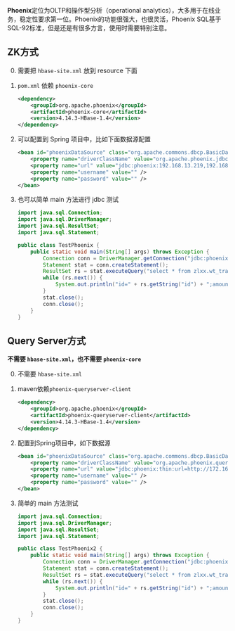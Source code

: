 **Phoenix**定位为OLTP和操作型分析（operational analytics），大多用于在线业务，稳定性要求第一位。Phoenix的功能很强大，也很灵活，Phoenix SQL基于SQL-92标准，但是还是有很多方言，使用时需要特别注意。

## ZK方式

0. 需要把 `hbase-site.xml` 放到 resource 下面

1. `pom.xml` 依赖 `phoenix-core`

    ```xml
    <dependency>
        <groupId>org.apache.phoenix</groupId>
        <artifactId>phoenix-core</artifactId>
        <version>4.14.3-HBase-1.4</version>
    </dependency>
    ```

2. 可以配置到 Spring 项目中，比如下面数据源配置

    ```xml
    <bean id="phoenixDataSource" class="org.apache.commons.dbcp.BasicDataSource"  destroy-method="close">
        <property name="driverClassName" value="org.apache.phoenix.jdbc.PhoenixDriver"/>
        <property name="url" value="jdbc:phoenix:192.168.13.219,192.168.13.220,192.168.13.221:12181"/>
        <property name="username" value="" />
        <property name="password" value="" />
    </bean>
    ```

3. 也可以简单 main 方法进行 jdbc 测试

    ```java
    import java.sql.Connection;
    import java.sql.DriverManager;
    import java.sql.ResultSet;
    import java.sql.Statement;
    
    public class TestPhoenix {
        public static void main(String[] args) throws Exception {
            Connection conn = DriverManager.getConnection("jdbc:phoenix:192.168.13.219,192.168.13.220,192.168.13.221:12181");
            Statement stat = conn.createStatement();
            ResultSet rs = stat.executeQuery("select * from zlxx.wt_trade_refund limit 5");
            while (rs.next()) {
                System.out.println("id=" + rs.getString("id") + ";amount=" + rs.getString("amount") + ";status=" + rs.getString("status"));
            }
            stat.close();
            conn.close();
        }
    }
    ```

## Query Server方式

**不需要 `hbase-site.xml`，也不需要 `phoenix-core`**

0. 不需要 `hbase-site.xml`

1. maven依赖`phoenix-queryserver-client`

    ```xml
    <dependency>
        <groupId>org.apache.phoenix</groupId>
        <artifactId>phoenix-queryserver-client</artifactId>
        <version>4.14.3-HBase-1.4</version>
    </dependency>
    ```

2. 配置到Spring项目中，如下数据源

    ```xml
    <bean id="phoenixDataSource" class="org.apache.commons.dbcp.BasicDataSource"  destroy-method="close">
        <property name="driverClassName" value="org.apache.phoenix.queryserver.client.Driver"/>
        <property name="url" value="jdbc:phoenix:thin:url=http://172.168.13.72:8765;serialization=PROTOBUF"/>
        <property name="username" value="" />
        <property name="password" value="" />
    </bean>
    ```

3. 简单的 main 方法测试

    ```java
    import java.sql.Connection;
    import java.sql.DriverManager;
    import java.sql.ResultSet;
    import java.sql.Statement;
    
    public class TestPhoenix2 {
        public static void main(String[] args) throws Exception {
            Connection conn = DriverManager.getConnection("jdbc:phoenix:thin:url=http://192.168.13.72:8765;serialization=PROTOBUF");
            Statement stat = conn.createStatement();
            ResultSet rs = stat.executeQuery("select * from zlxx.wt_trade_refund limit 5");
            while (rs.next()) {
                System.out.println("id=" + rs.getString("id") + ";amount=" + rs.getString("amount") + ";status=" + rs.getString("status"));
            }
            stat.close();
            conn.close();
        }
    }
    ```